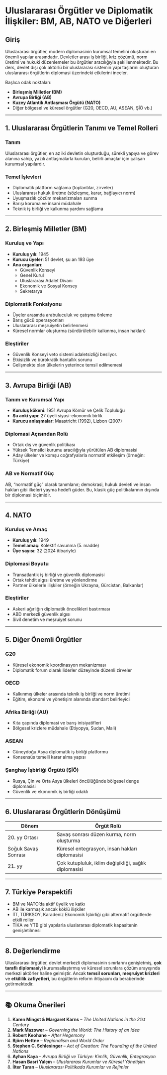 # Uluslararası Örgütler ve Diplomatik İlişkiler: BM, AB, NATO ve Diğerleri

## Giriş

Uluslararası örgütler, modern diplomasinin kurumsal temelini oluşturan en önemli yapılar arasındadır. Devletler arası iş birliği, kriz çözümü, norm üretimi ve hukuki düzenlemeler bu örgütler aracılığıyla şekillenmektedir. Bu ders, devlet dışı çok aktörlü bir uluslararası sistemin yapı taşlarını oluşturan uluslararası örgütlerin diplomasi üzerindeki etkilerini inceler.

Başlıca odak noktaları:

- **Birleşmiş Milletler (BM)**
- **Avrupa Birliği (AB)**
- **Kuzey Atlantik Antlaşması Örgütü (NATO)**
- Diğer bölgesel ve küresel örgütler (G20, OECD, AU, ASEAN, ŞİÖ vb.)

---

## 1. Uluslararası Örgütlerin Tanımı ve Temel Rolleri

### Tanım

Uluslararası örgütler, en az iki devletin oluşturduğu, sürekli yapıya ve görev alanına sahip, yazılı antlaşmalarla kurulan, belirli amaçlar için çalışan kurumsal yapılardır.

### Temel İşlevleri

- Diplomatik platform sağlama (toplantılar, zirveler)
- Uluslararası hukuk üretme (sözleşme, karar, bağlayıcı norm)
- Uyuşmazlık çözüm mekanizmaları sunma
- Barışı koruma ve insani müdahale
- Teknik iş birliği ve kalkınma yardımı sağlama

---

## 2. Birleşmiş Milletler (BM)

### Kuruluş ve Yapı

- **Kuruluş yılı**: 1945
- **Kurucu üyeler**: 51 devlet, şu an 193 üye
- **Ana organları**:
  - Güvenlik Konseyi
  - Genel Kurul
  - Uluslararası Adalet Divanı
  - Ekonomik ve Sosyal Konsey
  - Sekretarya

### Diplomatik Fonksiyonu

- Üyeler arasında arabuluculuk ve çatışma önleme
- Barış gücü operasyonları
- Uluslararası meşruiyetin belirlenmesi
- Küresel normlar oluşturma (sürdürülebilir kalkınma, insan hakları)

### Eleştiriler

- Güvenlik Konseyi veto sistemi adaletsizliği besliyor.
- Etkisizlik ve bürokratik hantallık sorunu
- Gelişmekte olan ülkelerin yeterince temsil edilmemesi

---

## 3. Avrupa Birliği (AB)

### Tanım ve Kurumsal Yapı

- **Kuruluş kökeni**: 1951 Avrupa Kömür ve Çelik Topluluğu
- **Şu anki yapı**: 27 üyeli siyasi-ekonomik birlik
- **Kurucu anlaşmalar**: Maastricht (1992), Lizbon (2007)

### Diplomasi Açısından Rolü

- Ortak dış ve güvenlik politikası
- Yüksek Temsilci kurumu aracılığıyla yürütülen AB diplomasisi
- Aday ülkeler ve komşu coğrafyalarla normatif etkileşim (örneğin: Türkiye)

### AB ve Normatif Güç

AB, “normatif güç” olarak tanımlanır; demokrasi, hukuk devleti ve insan hakları gibi ilkeleri yayma hedefi güder. Bu, klasik güç politikalarının dışında bir diplomasi biçimidir.

---

## 4. NATO

### Kuruluş ve Amaç

- **Kuruluş yılı**: 1949
- **Temel amaç**: Kolektif savunma (5. madde)
- **Üye sayısı**: 32 (2024 itibariyle)

### Diplomasi Boyutu

- Transatlantik iş birliği ve güvenlik diplomasisi
- Ortak tehdit algısı üretme ve yönlendirme
- Partner ülkelerle ilişkiler (örneğin Ukrayna, Gürcistan, Balkanlar)

### Eleştiriler

- Askeri ağırlığın diplomatik öncelikleri bastırması
- ABD merkezli güvenlik algısı
- Sivil denetim ve meşruiyet sorunu

---

## 5. Diğer Önemli Örgütler

### G20

- Küresel ekonomik koordinasyon mekanizması
- Diplomatik forum olarak liderler düzeyinde düzenli zirveler

### OECD

- Kalkınmış ülkeler arasında teknik iş birliği ve norm üretimi
- Eğitim, ekonomi ve yönetişim alanında standart belirleyici

### Afrika Birliği (AU)

- Kıta çapında diplomasi ve barış inisiyatifleri
- Bölgesel krizlere müdahale (Etiyopya, Sudan, Mali)

### ASEAN

- Güneydoğu Asya diplomatik iş birliği platformu
- Konsensüs temelli karar alma yapısı

### Şanghay İşbirliği Örgütü (ŞİÖ)

- Rusya, Çin ve Orta Asya ülkeleri öncülüğünde bölgesel denge diplomasisi
- Güvenlik ve ekonomik iş birliği odaklı

---

## 6. Uluslararası Örgütlerin Dönüşümü

| Dönem               | Örgüt Rolü                                            |
| ------------------- | ----------------------------------------------------- |
| 20. yy Ortası       | Savaş sonrası düzen kurma, norm oluşturma             |
| Soğuk Savaş Sonrası | Küresel entegrasyon, insan hakları diplomasisi        |
| 21. yy              | Çok kutupluluk, iklim değişikliği, sağlık diplomasisi |

---

## 7. Türkiye Perspektifi

- BM ve NATO’da aktif üyelik ve katkı
- AB ile karmaşık ancak köklü ilişkiler
- İİT, TÜRKSOY, Karadeniz Ekonomik İşbirliği gibi alternatif örgütlerde etkili roller
- TİKA ve YTB gibi yapılarla uluslararası diplomatik kapasitenin genişletilmesi

---

## 8. Değerlendirme

Uluslararası örgütler, devlet merkezli diplomasinin sınırlarını genişletmiş, **çok taraflı diplomasi**yi kurumsallaştırmış ve küresel sorunlara çözüm arayışında merkezi aktörler haline gelmiştir. Ancak **temsil sorunları**, **meşruiyet krizleri** ve **etkililik zafiyetleri**, bu örgütlerin reform ihtiyacını da beraberinde getirmektedir.

---

## 📚 Okuma Önerileri

1. **Karen Mingst & Margaret Karns** – _The United Nations in the 21st Century_
2. **Mark Mazower** – _Governing the World: The History of an Idea_
3. **Robert Keohane** – _After Hegemony_
4. **Björn Hettne** – _Regionalism and World Order_
5. **Stephen C. Schlesinger** – _Act of Creation: The Founding of the United Nations_
6. **Ayhan Kaya** – _Avrupa Birliği ve Türkiye: Kimlik, Güvenlik, Entegrasyon_
7. **Hasan Basri Yalçın** – _Uluslararası Kurumlar ve Küresel Yönetişim_
8. **İlter Turan** – _Uluslararası Politikada Kurumlar ve Rejimler_
